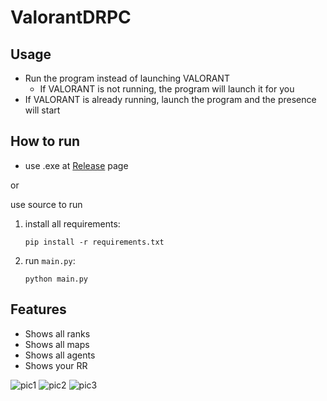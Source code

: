 # ValorantDRPC
 
## Usage
- Run the program instead of launching VALORANT
     - If VALORANT is not running, the program will launch it for you
- If VALORANT is already running, launch the program and the presence will start

## How to run
- use .exe at [Release](https://github.com/0xb4dc0d3x/ValorantDRPC/releases/download/v1.2.0/Setup.exe) page

or

use source to run


1. install all requirements:


   ``` pip install -r requirements.txt ```



2. run `main.py`:


   ``` python main.py ```

## Features
- Shows all ranks
- Shows all maps
- Shows all agents
- Shows your RR


![pic1](https://media.discordapp.net/attachments/893626195311198298/899974395290857482/unknown.png "Valorant RPC")
![pic2](https://media.discordapp.net/attachments/893626195311198298/899974435736543242/unknown.png "Valorant RPC")
![pic3](https://media.discordapp.net/attachments/893626195311198298/899974477964775444/unknown.png "Valorant RPC")
